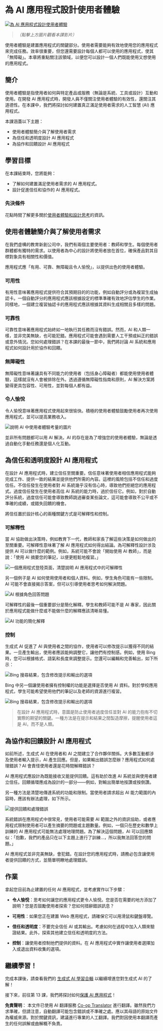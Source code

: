 <!--
CO_OP_TRANSLATOR_METADATA:
{
  "original_hash": "ec385b41ee50579025d50cc03bfb3a25",
  "translation_date": "2025-07-09T14:47:47+00:00",
  "source_file": "12-designing-ux-for-ai-applications/README.md",
  "language_code": "zh-tw"
}
-->
# 為 AI 應用程式設計使用者體驗

[![為 AI 應用程式設計使用者體驗](../../../translated_images/12-lesson-banner.c53c3c7c802e8f563953ce388f6a987ca493472c724d924b060be470951c53c8.en.png)](https://aka.ms/gen-ai-lesson12-gh?WT.mc_id=academic-105485-koreyst)

> _（點擊上方圖片觀看本課影片）_

使用者體驗是建置應用程式的關鍵部分。使用者需要能夠有效地使用您的應用程式來完成任務。效率很重要，但您還需要設計每個人都可以使用的應用程式，使其「無障礙」。本章將重點關注該領域，以便您可以設計一個人們既能使用又想使用的應用程式。

## 簡介

使用者體驗是指使用者如何與特定產品或服務（無論是系統、工具或設計）互動和使用。在開發 AI 應用程式時，開發人員不僅關注使用者體驗的有效性，還關注其道德性。在本課中，我們將探討如何建置真正滿足使用者需求的人工智慧 (AI) 應用程式。

本課涵蓋以下主題：

- 使用者體驗簡介與了解使用者需求
- 為信任和透明度設計 AI 應用程式
- 為協作和回饋設計 AI 應用程式

## 學習目標

在本課結束時，您將能夠：

- 了解如何建置滿足使用者需求的 AI 應用程式。
- 設計促進信任和協作的 AI 應用程式。

### 先決條件

花點時間了解更多關於[使用者體驗和設計思考](https://learn.microsoft.com/training/modules/ux-design?WT.mc_id=academic-105485-koreyst)的資訊。

## 使用者體驗簡介與了解使用者需求

在我們虛構的教育新創公司中，我們有兩個主要使用者：教師和學生。每個使用者群體都有獨特的需求。以使用者為中心的設計將使用者放在首位，確保產品對其目標對象具有相關性和價值。

應用程式應「有用、可靠、無障礙且令人愉悅」，以提供出色的使用者體驗。

### 可用性

有用性意味著應用程式提供符合其預期目的的功能，例如自動評分或為複習生成抽認卡。一個自動評分的應用程式應該根據設定的標準準確有效地評估學生的作業。同樣地，一個建立複習抽認卡的應用程式應該根據其資料生成相關且多樣的問題。

### 可靠性

可靠性意味著應用程式始終如一地執行其任務而沒有錯誤。然而，AI 和人類一樣，並非完美無缺，也可能犯錯。應用程式可能會遇到需要人工干預或糾正的錯誤或意外情況。您如何處理錯誤？在本課的最後一節中，我們將討論 AI 系統和應用程式如何設計用於協作和回饋。

### 無障礙性

無障礙性意味著讓具有不同能力的使用者（包括身心障礙者）都能使用使用者體驗，這樣就沒有人會被排除在外。透過遵循無障礙性指南和原則，AI 解決方案將變得更具包容性、可用性，並對每個人都有益。

### 令人愉悅

令人愉悅意味著應用程式使用起來很愉快。積極的使用者體驗鼓勵使用者再次使用應用程式，並可以提高業務收入。

![說明 AI 中使用者體驗考量的圖片](../../../translated_images/uxinai.d5b4ed690f5cefff0c53ffcc01b480cdc1828402e1fdbc980490013a3c50935a.en.png)

並非所有問題都可以用 AI 解決。AI 的存在是為了增強您的使用者體驗，無論是透過自動化手動任務還是個人化互動。

## 為信任和透明度設計 AI 應用程式

在設計 AI 應用程式時，建立信任至關重要。信任意味著使用者相信應用程式能夠完成工作、提供一致的結果並提供他們所需的內容。這裡的風險包括不信任和過度信任。不信任發生在使用者對 AI 系統幾乎沒有信心時，導致他們拒絕您的應用程式。過度信任發生在使用者高估 AI 系統的能力時，過於信任它。例如，對於自動評分系統，過度信任可能會導致教師跳過審查某些論文，這可能會導致不公平或不準確的成績，或錯失回饋的機會。

將信任置於設計核心的兩種關鍵方式是可解釋性和控制。

### 可解釋性

當 AI 協助做出決策時，例如教育下一代，教師和家長了解這些決策是如何做出的至關重要。可解釋性意味著了解 AI 應用程式如何得出結論。為可解釋性設計涉及提供 AI 可以做什麼的範例。例如，系統可能不會說「開始使用 AI 教師」，而是說：「使用 AI 摘要您的筆記，以便更輕鬆地複習。」

![一個應用程式登陸頁面，清楚說明 AI 應用程式中的可解釋性](../../../translated_images/explanability-in-ai.134426a96b498fbfdc80c75ae0090aedc0fc97424ae0734fccf7fb00a59a20d9.en.png)

另一個例子是 AI 如何使用使用者和個人資料。例如，學生角色可能有一些限制。AI 可能不會直接揭示答案，但可以引導使用者思考如何解決問題。

![AI 根據角色回答問題](../../../translated_images/solving-questions.b7dea1604de0cbd2e9c5fa00b1a68a0ed77178a035b94b9213196b9d125d0be8.en.png)

可解釋性的最後一個重要部分是簡化解釋。學生和教師可能不是 AI 專家，因此關於應用程式能做什麼或不能做什麼的解釋應該清晰易懂。

![AI 功能的簡化解釋](../../../translated_images/simplified-explanations.4679508a406c3621fa22bad4673e717fbff02f8b8d58afcab8cb6f1aa893a82f.en.png)

### 控制

生成式 AI 促進了 AI 與使用者之間的協作，使用者可以修改提示以獲得不同的結果。一旦產生輸出，使用者應該能夠調整它，讓他們有控制感。例如，使用 Bing 時，您可以根據格式、語氣和長度來調整提示。您還可以編輯和完善輸出，如下所示：

![Bing 搜尋結果，包含修改提示和輸出的選項](../../../translated_images/bing1.293ae8527dbe2789b675c8591c9fb3cb1aa2ada75c2877f9aa9edc059f7a8b1c.en.png)

Bing 中另一個讓使用者擁有控制權的功能是選擇是否使用 AI 資料。對於學校應用程式，學生可能希望使用他們的筆記以及老師的資源進行複習。

![Bing 搜尋結果，包含修改提示和輸出的選項](../../../translated_images/bing2.309f4845528a88c28c1c9739fb61d91fd993dc35ebe6fc92c66791fb04fceb4d.en.png)

> 在設計 AI 應用程式時，意圖是防止使用者過度信任並對 AI 的能力抱有不切實際的期望的關鍵。一種方法是在提示和結果之間製造摩擦，提醒使用者這是 AI，而不是人類。

## 為協作和回饋設計 AI 應用程式

如前所述，生成式 AI 在使用者和 AI 之間建立了合作夥伴關係。大多數互動都涉及使用者輸入提示，AI 產生回應。但是，如果輸出錯誤怎麼辦？應用程式如何處理錯誤？AI 會責怪使用者還是花時間解釋錯誤？

AI 應用程式應設計為既能接收又能提供回饋。這有助於改進 AI 系統並與使用者建立信任。回饋循環應成為設計的一部分——例如，對輸出簡單地按讚或按倒讚。

另一種方法是清楚地傳達系統的功能和限制。當使用者請求超出 AI 能力範圍的內容時，應該有辦法處理，如下所示。

![提供回饋和處理錯誤](../../../translated_images/feedback-loops.7955c134429a94663443ad74d59044f8dc4ce354577f5b79b4bd2533f2cafc6f.en.png)

系統錯誤在應用程式中很常見，使用者可能需要 AI 範圍之外的資訊協助，或者應用程式限制使用者可以產生摘要的問題或主題數量。例如，一個只在歷史和數學上訓練的 AI 應用程式可能無法處理地理問題。為了解決這個問題，AI 可以回應類似：「抱歉，我們的產品只在以下主題上進行了訓練...，所以我無法回答您的問題。」

AI 應用程式並非完美無缺，會犯錯。在設計您的應用程式時，請務必包含讓使用者提供回饋的方式，並簡單明瞭地處理錯誤。

## 作業

拿起您目前為止建置的任何 AI 應用程式，並考慮實作以下步驟：

- **令人愉悅**：思考如何讓您的應用程式更令人愉悅。您是否在需要的地方添加了說明？您是否鼓勵使用者探索？您如何措辭錯誤訊息？

- **可用性**：如果您正在建置 Web 應用程式，請確保它可以用滑鼠和鍵盤導覽。

- **信任和透明度**：不要完全信任 AI 或其輸出。考慮如何在過程中加入人類來驗證結果。此外，探索其他建立信任和透明度的方法。

- **控制**：讓使用者控制他們提供的資料。在 AI 應用程式中實作讓使用者選擇加入或退出資料收集的選項。

## 繼續學習！

完成本課後，請查看我們的 [生成式 AI 學習合輯](https://aka.ms/genai-collection?WT.mc_id=academic-105485-koreyst) 以繼續增進您對生成式 AI 的了解！

接下來，前往第 13 課，我們將探討如何[保護 AI 應用程式](../13-securing-ai-applications/README.md?WT.mc_id=academic-105485-koreyst)！

**免責聲明**：
本文件已使用 AI 翻譯服務 [Co-op Translator](https://github.com/Azure/co-op-translator) 進行翻譯。雖然我們力求準確，但請注意，自動翻譯可能包含錯誤或不準確之處。應以其母語的原始文件為權威來源。對於關鍵資訊，建議進行專業的人工翻譯。我們對因使用本翻譯而產生的任何誤解或曲解概不負責。